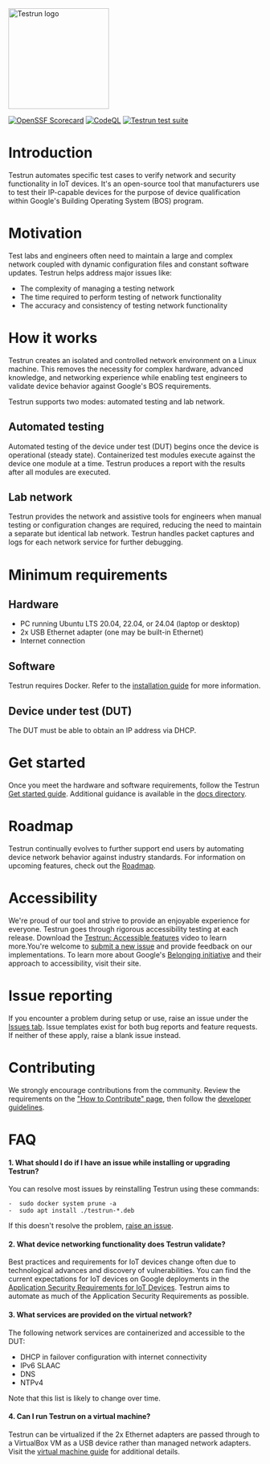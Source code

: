 <img width="200" alt="Testrun logo" src="https://user-images.githubusercontent.com/7399056/221927867-4190a4e8-a571-4e40-9c2b-65780ad9264c.png" alt="Testrun">

[![OpenSSF Scorecard](https://api.securityscorecards.dev/projects/github.com/google/testrun/badge)](https://securityscorecards.dev/viewer/?uri=github.com/google/testrun)
[![CodeQL](https://github.com/google/testrun/actions/workflows/github-code-scanning/codeql/badge.svg?branch=main)](https://github.com/google/testrun/actions/workflows/github-code-scanning/codeql)
[![Testrun test suite](https://github.com/google/testrun/actions/workflows/testing.yml/badge.svg?branch=main&event=push)](https://github.com/google/testrun/actions/workflows/testing.yml)

# Introduction

Testrun automates specific test cases to verify network and security functionality in IoT devices. It's an open-source tool that manufacturers use to test their IP-capable devices for the purpose of device qualification within Google's Building Operating System  (BOS) program.

# Motivation

Test labs and engineers often need to maintain a large and complex network coupled with dynamic configuration files and constant software updates. Testrun helps address major issues like:

-  The complexity of managing a testing network
-  The time required to perform testing of network functionality
-  The accuracy and consistency of testing network functionality

# How it works

Testrun creates an isolated and controlled network environment on a Linux machine. This removes the necessity for complex hardware, advanced knowledge, and networking experience while enabling test engineers to validate device behavior against Google's BOS requirements.

Testrun supports two modes: automated testing and lab network.

## Automated testing

Automated testing of the device under test (DUT) begins once the device is operational (steady state). Containerized test modules execute against the device one module at a time. Testrun produces a report with the results after all modules are executed.

## Lab network

Testrun provides the network and assistive tools for engineers when manual testing or configuration changes are required, reducing the need to maintain a separate but identical lab network. Testrun handles packet captures and logs for each network service for further debugging.

# Minimum requirements

## Hardware

-  PC running Ubuntu LTS 20.04, 22.04, or 24.04 (laptop or desktop)
-  2x USB Ethernet adapter (one may be built-in Ethernet)
-  Internet connection

## Software

Testrun requires Docker. Refer to the [installation guide](https://docs.docker.com/engine/install/ubuntu/#install-using-the-repository) for more information.

## Device under test (DUT)

The DUT must be able to obtain an IP address via DHCP.

# Get started

Once you meet the hardware and software requirements, follow the Testrun [Get started guide](https://github.com/google/testrun/blob/main/docs/get_started.md). Additional guidance is available in the [docs directory](https://github.com/google/testrun/blob/main/docs).

# Roadmap

Testrun continually evolves to further support end users by automating device network behavior against industry standards. For information on upcoming features, check out the [Roadmap](https://github.com/google/testrun/blob/main/docs/roadmap.pdf).

# Accessibility

We're proud of our tool and strive to provide an enjoyable experience for everyone. Testrun goes through rigorous accessibility testing at each release. Download the [Testrun: Accessible features](https://github.com/google/testrun/raw/main/docs/ui/accessibility.mp4) video to learn more.You're welcome to [submit a new issue](https://github.com/google/testrun/issues) and provide feedback on our implementations. To learn more about Google's [Belonging initiative](https://www.google.co.uk/accessibility) and their approach to accessibility, visit their site.

# Issue reporting

If you encounter a problem during setup or use, raise an issue under the [Issues tab](https://github.com/google/testrun/issues). Issue templates exist for both bug reports and feature requests. If neither of these apply, raise a blank issue instead.

# Contributing

We strongly encourage contributions from the community. Review the requirements on the  ["How to Contribute" page](https://github.com/google/testrun/blob/main/CONTRIBUTING.md), then follow the [developer guidelines](https://github.com/google/testrun/blob/main/docs/dev/README.md). 

# FAQ

#### 1. What should I do if I have an issue while installing or upgrading Testrun?

 You can resolve most issues by reinstalling Testrun using these commands:

    -  sudo docker system prune -a
    -  sudo apt install ./testrun-*.deb

If this doesn't resolve the problem, [raise an issue](https://github.com/google/testrun/issues).

#### 2. What device networking functionality does Testrun validate?

Best practices and requirements for IoT devices change often due to technological advances and discovery of vulnerabilities. You can find the current expectations for IoT devices on Google deployments in the [Application Security Requirements for IoT Devices](https://partner-security.withgoogle.com/docs/iot_requirements). Testrun aims to automate as much of the Application Security Requirements as possible.

#### 3. What services are provided on the virtual network?

The following network services are containerized and accessible to the DUT:

-  DHCP in failover configuration with internet connectivity
-  IPv6 SLAAC
-  DNS
-  NTPv4

Note that this list is likely to change over time.

#### 4. Can I run Testrun on a virtual machine?

Testrun can be virtualized if the 2x Ethernet adapters are passed through to a VirtualBox VM as a USB device rather than managed network adapters. Visit the [virtual machine guide](https://github.com/google/testrun/blob/main/docs/virtual_machine.md) for additional details.